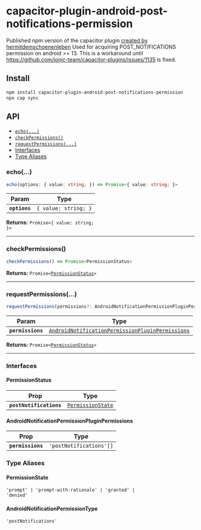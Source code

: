 # capacitor-plugin-android-post-notifications-permission

Published npm version of the capacitor plugin <a href="https://github.com/hermitdemschoenenleben/capacitor-plugin-android-post-notifications-permission">created by hermitdemschoenenleben</a>
Used for acquiring POST_NOTIFICATIONS permission on android >= 13.
This is a workaround until https://github.com/ionic-team/capacitor-plugins/issues/1135 is fixed.

## Install

```bash
npm install capacitor-plugin-android-post-notifications-permission
npx cap sync
```

## API

<docgen-index>

* [`echo(...)`](#echo)
* [`checkPermissions()`](#checkpermissions)
* [`requestPermissions(...)`](#requestpermissions)
* [Interfaces](#interfaces)
* [Type Aliases](#type-aliases)

</docgen-index>

<docgen-api>
<!--Update the source file JSDoc comments and rerun docgen to update the docs below-->

### echo(...)

```typescript
echo(options: { value: string; }) => Promise<{ value: string; }>
```

| Param         | Type                            |
| ------------- | ------------------------------- |
| **`options`** | <code>{ value: string; }</code> |

**Returns:** <code>Promise&lt;{ value: string; }&gt;</code>

--------------------


### checkPermissions()

```typescript
checkPermissions() => Promise<PermissionStatus>
```

**Returns:** <code>Promise&lt;<a href="#permissionstatus">PermissionStatus</a>&gt;</code>

--------------------


### requestPermissions(...)

```typescript
requestPermissions(permissions?: AndroidNotificationPermissionPluginPermissions | undefined) => Promise<PermissionStatus>
```

| Param             | Type                                                                                                                      |
| ----------------- | ------------------------------------------------------------------------------------------------------------------------- |
| **`permissions`** | <code><a href="#androidnotificationpermissionpluginpermissions">AndroidNotificationPermissionPluginPermissions</a></code> |

**Returns:** <code>Promise&lt;<a href="#permissionstatus">PermissionStatus</a>&gt;</code>

--------------------


### Interfaces


#### PermissionStatus

| Prop                    | Type                                                        |
| ----------------------- | ----------------------------------------------------------- |
| **`postNotifications`** | <code><a href="#permissionstate">PermissionState</a></code> |


#### AndroidNotificationPermissionPluginPermissions

| Prop              | Type                               |
| ----------------- | ---------------------------------- |
| **`permissions`** | <code>'postNotifications'[]</code> |


### Type Aliases


#### PermissionState

<code>'prompt' | 'prompt-with-rationale' | 'granted' | 'denied'</code>


#### AndroidNotificationPermissionType

<code>'postNotifications'</code>

</docgen-api>
